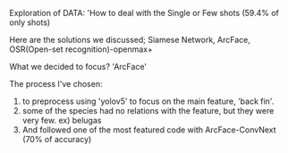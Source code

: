 
Exploration of DATA: 'How to deal with the Single or Few shots (59.4% of only shots)

Here are the solutions we discussed; Siamese Network, ArcFace, OSR(Open-set recognition)-openmax+

What we decided to focus? 'ArcFace'

The process I've chosen: 
  1) to preprocess using 'yolov5' to focus on the main feature, 'back fin'.
  2) some of the species had no relations with the feature, but they were very few. ex) belugas
  3) And followed one of the most featured code with ArcFace-ConvNext (70% of accuracy)
